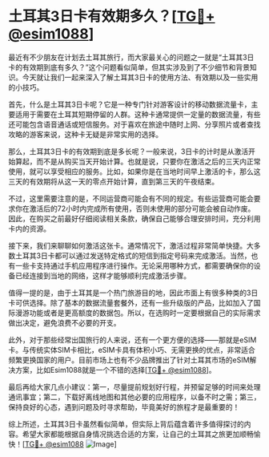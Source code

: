 # 土耳其3日卡有效期多久？[[TG💪+ @esim1088](https://t.me/s/esim1088)]

最近有不少朋友在计划去土耳其旅行，而大家最关心的问题之一就是“土耳其3日卡的有效期到底有多久？”这个问题看似简单，但其实涉及到了不少细节和背景知识。今天就让我们一起来深入了解土耳其3日卡的使用方法、有效期以及一些实用的小技巧。

首先，什么是土耳其3日卡呢？它是一种专门针对游客设计的移动数据流量卡，主要适用于需要在土耳其短期停留的人群。这种卡通常提供一定量的数据流量，有些还可能包含语音通话或短信服务。对于喜欢在旅途中随时上网、分享照片或者查找攻略的游客来说，这种卡无疑是非常实用的选择。

那么，土耳其3日卡的有效期到底是多长呢？一般来说，3日卡的计时是从激活开始算起，而不是从购买当天开始计算。也就是说，只要你在激活之后的三天内正常使用，就可以享受相应的服务。比如，如果你是在当地时间早上激活的卡，那么这三天的有效期将从这一天的零点开始计算，直到第三天的午夜结束。

不过，这里需要注意的是，不同运营商可能会有不同的规定。有些运营商可能会要求你在激活后的72小时内完成所有使用，否则未使用的部分可能会被自动作废。因此，在购买之前最好仔细阅读相关条款，确保自己能够合理安排时间，充分利用卡内的资源。

接下来，我们来聊聊如何激活这张卡。通常情况下，激活过程非常简单快捷。大多数土耳其3日卡都可以通过发送特定格式的短信到指定号码来完成激活。当然，也有一些卡支持通过手机应用程序进行操作。无论采用哪种方式，都需要确保你的设备已经连接到当地的网络，这样才能够顺利完成激活步骤。

值得一提的是，由于土耳其是一个热门旅游目的地，因此市面上有很多种类的3日卡可供选择。除了基本的数据流量套餐外，还有一些升级版的产品，比如加入了国际漫游功能或者是更高额度的数据包。所以，在选购时一定要根据自己的实际需求做出决定，避免浪费不必要的开支。

此外，对于那些经常出国旅行的人来说，还有一个更方便的选择——那就是eSIM卡。与传统实体SIM卡相比，eSIM卡具有体积小巧、无需更换的优点，非常适合频繁更换国家的用户。目前市场上也有不少品牌推出了针对土耳其市场的eSIM解决方案，比如Esim1088就是一个不错的选择[[TG💪+ @esim1088](https://t.me/s/esim1088)]。

最后再给大家几点小建议：第一，尽量提前规划好行程，并预留足够的时间来处理通讯事宜；第二，下载好离线地图和其他必要的应用程序，以备不时之需；第三，保持良好的心态，遇到问题及时寻求帮助，毕竟美好的旅程才是最重要的！

综上所述，土耳其3日卡虽然看似简单，但实际上背后蕴含着许多值得探讨的内容。希望大家都能根据自身情况挑选合适的方案，让自己的土耳其之旅更加顺畅愉快！[[TG💪+ @esim1088](https://t.me/s/esim1088) ![Image](https://i.postimg.cc/4NQfJmqS/Snipaste-2025-05-13-00-14-12.png)]